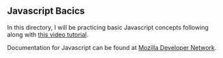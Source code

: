 ## Javascript Bacics
In this directory, I will be practicing basic Javascript concepts following along with [this video tutorial](https://www.youtube.com/watch?v=hdI2bqOjy3c).

Documentation for Javascript can be found at [Mozilla Developer Network](https://developer.mozilla.org/en-US/).